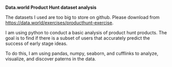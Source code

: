 **Data.world Product Hunt dataset analysis**

The datasets I used are too big to store on github. Please download from https://data.world/exercises/producthunt-exercise.

I am using python to conduct a basic analysis of product hunt products. The goal is to find if there is a subset of users that accurately predict the success of early stage ideas. 

To do this, I am using pandas, numpy, seaborn, and cufflinks to analyze, visualize, and discover paterns in the data. 
